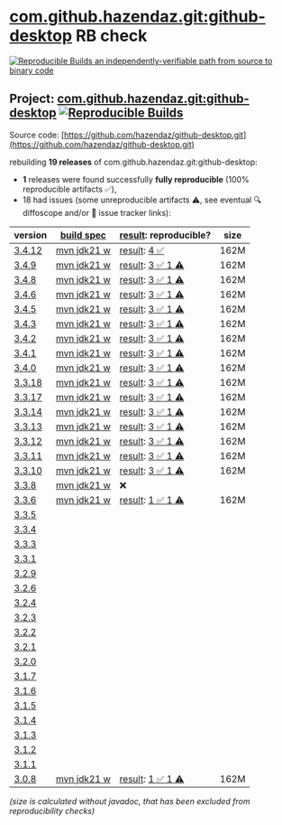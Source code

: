 [com.github.hazendaz.git:github-desktop](https://central.sonatype.com/artifact/com.github.hazendaz.git/github-desktop/versions) RB check
=======

[![Reproducible Builds](https://reproducible-builds.org/images/logos/rb.svg) an independently-verifiable path from source to binary code](https://reproducible-builds.org/)

## Project: [com.github.hazendaz.git:github-desktop](https://central.sonatype.com/artifact/com.github.hazendaz.git/github-desktop/versions) [![Reproducible Builds](https://img.shields.io/endpoint?url=https://raw.githubusercontent.com/jvm-repo-rebuild/reproducible-central/master/content/com/github/hazendaz/git/github-desktop/badge.json)](https://github.com/jvm-repo-rebuild/reproducible-central/blob/master/content/com/github/hazendaz/git/github-desktop/README.md)

Source code: [https://github.com/hazendaz/github-desktop.git](https://github.com/hazendaz/github-desktop.git)

rebuilding **19 releases** of com.github.hazendaz.git:github-desktop:
- **1** releases were found successfully **fully reproducible** (100% reproducible artifacts :white_check_mark:),
- 18 had issues (some unreproducible artifacts :warning:, see eventual :mag: diffoscope and/or :memo: issue tracker links):

| version | [build spec](/BUILDSPEC.md) | [result](https://reproducible-builds.org/docs/jvm/): reproducible? | size |
| -- | --------- | ------ | -- |
| [3.4.12](https://central.sonatype.com/artifact/com.github.hazendaz.git/github-desktop/3.4.12/pom) | [mvn jdk21 w](github-desktop-3.4.12.buildspec) | [result](github-desktop-3.4.12.buildinfo): [4 :white_check_mark: ](github-desktop-3.4.12.buildcompare) | 162M |
| [3.4.9](https://central.sonatype.com/artifact/com.github.hazendaz.git/github-desktop/3.4.9/pom) | [mvn jdk21 w](github-desktop-3.4.9.buildspec) | [result](github-desktop-3.4.9.buildinfo): [3 :white_check_mark:  1 :warning:](github-desktop-3.4.9.buildcompare) | 162M |
| [3.4.8](https://central.sonatype.com/artifact/com.github.hazendaz.git/github-desktop/3.4.8/pom) | [mvn jdk21 w](github-desktop-3.4.8.buildspec) | [result](github-desktop-3.4.8.buildinfo): [3 :white_check_mark:  1 :warning:](github-desktop-3.4.8.buildcompare) | 162M |
| [3.4.6](https://central.sonatype.com/artifact/com.github.hazendaz.git/github-desktop/3.4.6/pom) | [mvn jdk21 w](github-desktop-3.4.6.buildspec) | [result](github-desktop-3.4.6.buildinfo): [3 :white_check_mark:  1 :warning:](github-desktop-3.4.6.buildcompare) | 162M |
| [3.4.5](https://central.sonatype.com/artifact/com.github.hazendaz.git/github-desktop/3.4.5/pom) | [mvn jdk21 w](github-desktop-3.4.5.buildspec) | [result](github-desktop-3.4.5.buildinfo): [3 :white_check_mark:  1 :warning:](github-desktop-3.4.5.buildcompare) | 162M |
| [3.4.3](https://central.sonatype.com/artifact/com.github.hazendaz.git/github-desktop/3.4.3/pom) | [mvn jdk21 w](github-desktop-3.4.3.buildspec) | [result](github-desktop-3.4.3.buildinfo): [3 :white_check_mark:  1 :warning:](github-desktop-3.4.3.buildcompare) | 162M |
| [3.4.2](https://central.sonatype.com/artifact/com.github.hazendaz.git/github-desktop/3.4.2/pom) | [mvn jdk21 w](github-desktop-3.4.2.buildspec) | [result](github-desktop-3.4.2.buildinfo): [3 :white_check_mark:  1 :warning:](github-desktop-3.4.2.buildcompare) | 162M |
| [3.4.1](https://central.sonatype.com/artifact/com.github.hazendaz.git/github-desktop/3.4.1/pom) | [mvn jdk21 w](github-desktop-3.4.1.buildspec) | [result](github-desktop-3.4.1.buildinfo): [3 :white_check_mark:  1 :warning:](github-desktop-3.4.1.buildcompare) | 162M |
| [3.4.0](https://central.sonatype.com/artifact/com.github.hazendaz.git/github-desktop/3.4.0/pom) | [mvn jdk21 w](github-desktop-3.4.0.buildspec) | [result](github-desktop-3.4.0.buildinfo): [3 :white_check_mark:  1 :warning:](github-desktop-3.4.0.buildcompare) | 162M |
| [3.3.18](https://central.sonatype.com/artifact/com.github.hazendaz.git/github-desktop/3.3.18/pom) | [mvn jdk21 w](github-desktop-3.3.18.buildspec) | [result](github-desktop-3.3.18.buildinfo): [3 :white_check_mark:  1 :warning:](github-desktop-3.3.18.buildcompare) | 162M |
| [3.3.17](https://central.sonatype.com/artifact/com.github.hazendaz.git/github-desktop/3.3.17/pom) | [mvn jdk21 w](github-desktop-3.3.17.buildspec) | [result](github-desktop-3.3.17.buildinfo): [3 :white_check_mark:  1 :warning:](github-desktop-3.3.17.buildcompare) | 162M |
| [3.3.14](https://central.sonatype.com/artifact/com.github.hazendaz.git/github-desktop/3.3.14/pom) | [mvn jdk21 w](github-desktop-3.3.14.buildspec) | [result](github-desktop-3.3.14.buildinfo): [3 :white_check_mark:  1 :warning:](github-desktop-3.3.14.buildcompare) | 162M |
| [3.3.13](https://central.sonatype.com/artifact/com.github.hazendaz.git/github-desktop/3.3.13/pom) | [mvn jdk21 w](github-desktop-3.3.13.buildspec) | [result](github-desktop-3.3.13.buildinfo): [3 :white_check_mark:  1 :warning:](github-desktop-3.3.13.buildcompare) | 162M |
| [3.3.12](https://central.sonatype.com/artifact/com.github.hazendaz.git/github-desktop/3.3.12/pom) | [mvn jdk21 w](github-desktop-3.3.12.buildspec) | [result](github-desktop-3.3.12.buildinfo): [3 :white_check_mark:  1 :warning:](github-desktop-3.3.12.buildcompare) | 162M |
| [3.3.11](https://central.sonatype.com/artifact/com.github.hazendaz.git/github-desktop/3.3.11/pom) | [mvn jdk21 w](github-desktop-3.3.11.buildspec) | [result](github-desktop-3.3.11.buildinfo): [3 :white_check_mark:  1 :warning:](github-desktop-3.3.11.buildcompare) | 162M |
| [3.3.10](https://central.sonatype.com/artifact/com.github.hazendaz.git/github-desktop/3.3.10/pom) | [mvn jdk21 w](github-desktop-3.3.10.buildspec) | [result](github-desktop-3.3.10.buildinfo): [3 :white_check_mark:  1 :warning:](github-desktop-3.3.10.buildcompare) | 162M |
| [3.3.8](https://central.sonatype.com/artifact/com.github.hazendaz.git/github-desktop/3.3.8/pom) | [mvn jdk21 w](github-desktop-3.3.8.buildspec) | :x: | |
| [3.3.6](https://central.sonatype.com/artifact/com.github.hazendaz.git/github-desktop/3.3.6/pom) | [mvn jdk21 w](github-desktop-3.3.6.buildspec) | [result](github-desktop-3.3.6.buildinfo): [1 :white_check_mark:  1 :warning:](github-desktop-3.3.6.buildcompare) | 162M |
| [3.3.5](https://central.sonatype.com/artifact/com.github.hazendaz.git/github-desktop/3.3.5/pom) | | | |
| [3.3.4](https://central.sonatype.com/artifact/com.github.hazendaz.git/github-desktop/3.3.4/pom) | | | |
| [3.3.3](https://central.sonatype.com/artifact/com.github.hazendaz.git/github-desktop/3.3.3/pom) | | | |
| [3.3.1](https://central.sonatype.com/artifact/com.github.hazendaz.git/github-desktop/3.3.1/pom) | | | |
| [3.2.9](https://central.sonatype.com/artifact/com.github.hazendaz.git/github-desktop/3.2.9/pom) | | | |
| [3.2.6](https://central.sonatype.com/artifact/com.github.hazendaz.git/github-desktop/3.2.6/pom) | | | |
| [3.2.4](https://central.sonatype.com/artifact/com.github.hazendaz.git/github-desktop/3.2.4/pom) | | | |
| [3.2.3](https://central.sonatype.com/artifact/com.github.hazendaz.git/github-desktop/3.2.3/pom) | | | |
| [3.2.2](https://central.sonatype.com/artifact/com.github.hazendaz.git/github-desktop/3.2.2/pom) | | | |
| [3.2.1](https://central.sonatype.com/artifact/com.github.hazendaz.git/github-desktop/3.2.1/pom) | | | |
| [3.2.0](https://central.sonatype.com/artifact/com.github.hazendaz.git/github-desktop/3.2.0/pom) | | | |
| [3.1.7](https://central.sonatype.com/artifact/com.github.hazendaz.git/github-desktop/3.1.7/pom) | | | |
| [3.1.6](https://central.sonatype.com/artifact/com.github.hazendaz.git/github-desktop/3.1.6/pom) | | | |
| [3.1.5](https://central.sonatype.com/artifact/com.github.hazendaz.git/github-desktop/3.1.5/pom) | | | |
| [3.1.4](https://central.sonatype.com/artifact/com.github.hazendaz.git/github-desktop/3.1.4/pom) | | | |
| [3.1.3](https://central.sonatype.com/artifact/com.github.hazendaz.git/github-desktop/3.1.3/pom) | | | |
| [3.1.2](https://central.sonatype.com/artifact/com.github.hazendaz.git/github-desktop/3.1.2/pom) | | | |
| [3.1.1](https://central.sonatype.com/artifact/com.github.hazendaz.git/github-desktop/3.1.1/pom) | | | |
| [3.0.8](https://central.sonatype.com/artifact/com.github.hazendaz.git/github-desktop/3.0.8/pom) | [mvn jdk21 w](github-desktop-3.0.8.buildspec) | [result](github-desktop-3.0.8.buildinfo): [1 :white_check_mark:  1 :warning:](github-desktop-3.0.8.buildcompare) | 162M |

<i>(size is calculated without javadoc, that has been excluded from reproducibility checks)</i>
